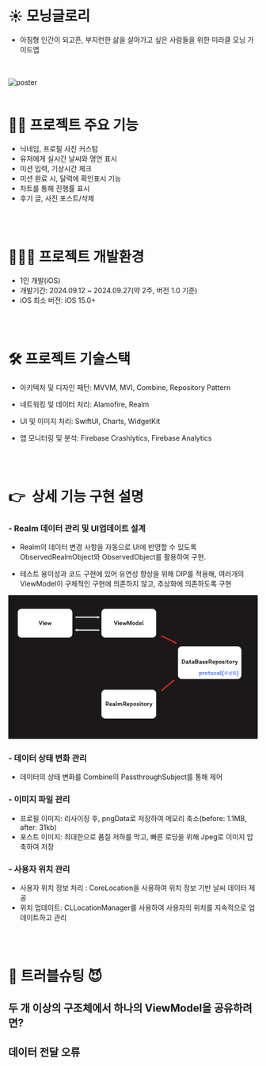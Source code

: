 # ☀️ 모닝글로리 
- 아침형 인간이 되고픈, 부지런한 삶을 살아가고 싶은 사람들을 위한 미라클 모닝 가이드앱



<br> <br> 
    ![poster](./Morning.png)
<br> <br> 
# 🙋‍♀️ 프로젝트 주요 기능 
- 닉네임, 프로필 사진 커스텀
- 유저에게 실시간 날씨와 명언 표시
- 미션 입력, 기상시간 체크
- 미션 완료 시, 달력에 확인표시 기능
- 차트를 통해 진행률 표시
- 후기 글, 사진 포스트/삭제

<br> <br> 

# 🧑🏻‍💻 프로젝트 개발환경
- 1인 개발(iOS)
- 개발기간: 2024.09.12 ~ 2024.09.27(약 2주, 버전 1.0 기준)
- iOS 최소 버전: iOS 15.0+   


<br> <br> 

   
# 🛠 프로젝트 기술스택
    

- 아키텍처 및 디자인 패턴: MVVM, MVI, Combine, Repository Pattern

- 네트워킹 및 데이터 처리: Alamofire, Realm
- UI 및 이미지 처리: SwiftUI, Charts, WidgetKit
- 앱 모니터링 및 분석: Firebase Crashlytics, Firebase Analytics


<br> <br> 
# 👉  상세 기능 구현 설명

### - Realm 데이터 관리 및 UI업데이트 설계

- Realm의 데이터 변경 사항을 자동으로 UI에 반영할 수 있도록 ObservedRealmObject와 ObservedObject를 활용하여 구현.  

- 테스트 용이성과 코드 구현에 있어 유연성 향상을 위해 DIP를 적용해, 여러개의 ViewModel이 구체적인 구현에 의존하지 않고, 추상화에 의존하도록 구현

![poster](./model.png)

### - 데이터 상태 변화 관리
  - 데이터의 상태 변화를 Combine의 PassthroughSubject를 통해  제어


### - 이미지 파일 관리

- 프로필 이미지: 리사이징 후, pngData로 저장하여 메모리 축소(before: 1.1MB, after: 31kb)
- 포스트 이미지: 최대한으로 품질 저하를 막고, 빠른 로딩을 위해 Jpeg로 이미지 압축하여 저장



### - 사용자 위치 관리
- 사용자 위치 정보 처리 : CoreLocation을 사용하여 위치 정보 기반 날씨 데이터 제공
- 위치 업데이트: CLLocationManager를 사용하여 사용자의 위치를 지속적으로 업데이트하고 관리

<br> <br> 
# 👿 트러블슈팅 😈


## 두 개 이상의 구조체에서 하나의 ViewModel을 공유하려면?


## 데이터 전달 오류









